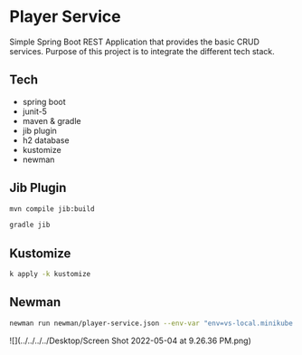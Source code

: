 # Player Service

Simple Spring Boot REST Application that provides the basic CRUD services. Purpose of this project is to integrate the different tech stack.

## Tech

- spring boot
- junit-5
- maven & gradle
- jib plugin
- h2 database
- kustomize
- newman

## Jib Plugin

```sh
mvn compile jib:build
```
```sh
gradle jib
```

## Kustomize

```sh
k apply -k kustomize
```

## Newman

```sh
newman run newman/player-service.json --env-var "env=vs-local.minikube.com"
```
![](../../../../Desktop/Screen Shot 2022-05-04 at 9.26.36 PM.png)

[//]: # (k create deployment players --image=registry.hub.docker.com/vsmuralidhar/player-service:latest --port=8080 --dry-run=client -o yaml >> deployment.yaml)
[//]: # (k create namespace develop --dry-run=client -o yaml >> namespace.yaml)


